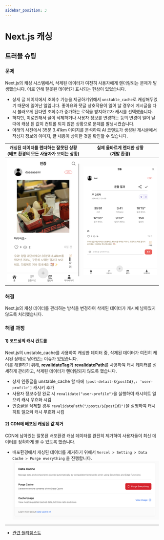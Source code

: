 ```yaml
---
sidebar_position: 3
---
```


# Next.js 캐싱

## 트러블 슈팅

### 문제

Next.js의 캐싱 시스템에서, 삭제된 데이터가 여전히 사용자에게 렌더링되는 문제가 발생했습니다. 이로 인해 잘못된 데이터가 표시되는 현상이 있었습니다.

- 상세 글 페이지에서 조회수 기능을 제공하기위해서 `unstable_cache`로 캐싱해두었기 때문에 일어난 일입니다. 좋아요와 댓글 상호작용이 일어 날 경우에 게시글을 다시 불러오게 된다면 조회수가 증가하는 로직을 방지하고자 캐시를 선택했습니다.
- 하지만, 이로인해서 글이 삭제하거나 사용자 정보를 변경하는 등의 변경이 일어 날 때에 캐싱 된 값이 컨트롤 되지 않은 상황으로 문제를 발생시켰습니다.
- 아래의 사진에서 35분 3.41km 이미지를 분석하여 AI 코멘트가 생성된 게시글에서 작성자 정보와 이미지, 글 내용이 상이한 것을 확인할 수 있습니다.

| 캐싱된 데이터를 렌더하는 잘못된 상황<br/>(배포 환경의 모든 사용자가 보이는 상황) | 실제 올바르게 렌더한 상황 <br/>(개발 환경) |
| -------------------------------------------------------------------------------- | ------------------------------------------ |
| ![cache-1](./images/cache-1.png)                                                 | ![cache-2](./images/cache-2.png)           |

### 해결

Next.js의 캐싱 데이터를 관리하는 방식을 변경하여 삭제된 데이터가 캐시에 남아있지 않도록 처리했습니다.

### 해결 과정

#### 1) 코드상의 캐시 컨트롤

Next.js의 unstable_cache를 사용하여 캐싱한 데이터 중, 삭제된 데이터가 여전히 캐시된 상태로 남아있는 이슈가 있었습니다. <br/>이를 해결하기 위해, **revalidateTag**와 **revalidatePath**를 사용하여 캐시 데이터를 섬세하게 관리하고, 삭제된 데이터가 렌더링되지 않도록 했습니다.

- 상세 인증글을 unstable_cache 할 때에 `[post-detail-${postId},: 'user-profile']` 캐시키 추가
- 사용자 정보수정 완료 시 `revalidate("user-profile")`을 실행하여 캐시히트 일으켜 캐시 무효화 시킴
- 인증글을 삭제할 경우 `revalidatePath("/posts/${postId}")`을 실행하여 캐시히트 일으켜 캐시 무효화 시킴

#### 2) CDN에 배포된 캐싱된 값 제거

CDN에 남아있는 잘못된 배포환경 캐싱 데이터를 완전히 제거하여 사용자들이 최신 데이터를 정확하게 볼 수 있도록 했습니다.

- 배포환경에서 캐싱된 데이터를 제거하기 위해서 `Vercel > Setting > Data Cache > Purge everything` 을 진행합니다.
  ![delete-cache](./images/delete-cache.png)

---

- [관련 풀리퀘스트](https://github.com/j2h30728/boost-pal/pull/29)
